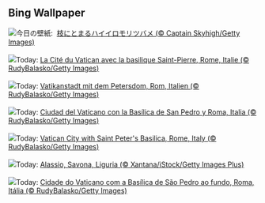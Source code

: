 ## Bing Wallpaper
![](https://www.bing.com/th?id=OHR.AshyWoodswallow_JA-JP4870541560_UHD.jpg&w=1000)今日の壁紙: &nbsp;[枝にとまるハイイロモリツバメ (© Captain Skyhigh/Getty Images)](https://www.bing.com/th?id=OHR.AshyWoodswallow_JA-JP4870541560_UHD.jpg)
<br><br/>
![](https://www.bing.com/th?id=OHR.VaticanCity_FR-FR5939943225_UHD.jpg&w=1000)Today: [La Cité du Vatican avec la basilique Saint-Pierre, Rome, Italie (© RudyBalasko/Getty Images)](https://www.bing.com/th?id=OHR.VaticanCity_FR-FR5939943225_UHD.jpg)
<br><br/>
![](https://www.bing.com/th?id=OHR.VaticanCity_DE-DE5887283665_UHD.jpg&w=1000)Today: [Vatikanstadt mit dem Petersdom, Rom, Italien (© RudyBalasko/Getty Images)](https://www.bing.com/th?id=OHR.VaticanCity_DE-DE5887283665_UHD.jpg)
<br><br/>
![](https://www.bing.com/th?id=OHR.VaticanCity_ES-ES7982947243_UHD.jpg&w=1000)Today: [Ciudad del Vaticano con la Basílica de San Pedro y Roma, Italia (© RudyBalasko/Getty Images)](https://www.bing.com/th?id=OHR.VaticanCity_ES-ES7982947243_UHD.jpg)
<br><br/>
![](https://www.bing.com/th?id=OHR.VaticanCity_EN-GB1750782941_UHD.jpg&w=1000)Today: [Vatican City with Saint Peter's Basilica, Rome, Italy (© RudyBalasko/Getty Images)](https://www.bing.com/th?id=OHR.VaticanCity_EN-GB1750782941_UHD.jpg)
<br><br/>
![](https://www.bing.com/th?id=OHR.AlassioLiguria_IT-IT1114546774_UHD.jpg&w=1000)Today: [Alassio, Savona, Liguria (© Xantana/iStock/Getty Images Plus)](https://www.bing.com/th?id=OHR.AlassioLiguria_IT-IT1114546774_UHD.jpg)
<br><br/>
![](https://www.bing.com/th?id=OHR.VaticanCity_PT-BR6747306784_UHD.jpg&w=1000)Today: [Cidade do Vaticano com a Basílica de São Pedro ao fundo, Roma, Itália (© RudyBalasko/Getty Images)](https://www.bing.com/th?id=OHR.VaticanCity_PT-BR6747306784_UHD.jpg)
<br><br/>
